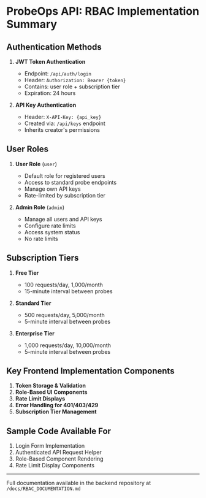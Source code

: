 # ProbeOps API: RBAC Implementation Summary

## Authentication Methods

1. **JWT Token Authentication**
   - Endpoint: `/api/auth/login`
   - Header: `Authorization: Bearer {token}`
   - Contains: user role + subscription tier
   - Expiration: 24 hours

2. **API Key Authentication**
   - Header: `X-API-Key: {api_key}`
   - Created via: `/api/keys` endpoint
   - Inherits creator's permissions

## User Roles

1. **User Role** (`user`)
   - Default role for registered users
   - Access to standard probe endpoints
   - Manage own API keys
   - Rate-limited by subscription tier

2. **Admin Role** (`admin`)
   - Manage all users and API keys
   - Configure rate limits
   - Access system status
   - No rate limits

## Subscription Tiers

1. **Free Tier**
   - 100 requests/day, 1,000/month
   - 15-minute interval between probes

2. **Standard Tier**
   - 500 requests/day, 5,000/month
   - 5-minute interval between probes

3. **Enterprise Tier**
   - 1,000 requests/day, 10,000/month
   - 5-minute interval between probes

## Key Frontend Implementation Components

1. **Token Storage & Validation**
2. **Role-Based UI Components**
3. **Rate Limit Displays**
4. **Error Handling for 401/403/429**
5. **Subscription Tier Management**

## Sample Code Available For

1. Login Form Implementation
2. Authenticated API Request Helper
3. Role-Based Component Rendering
4. Rate Limit Display Components

---

Full documentation available in the backend repository at `/docs/RBAC_DOCUMENTATION.md`
